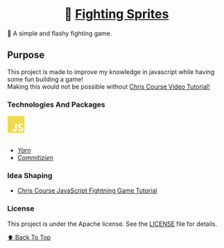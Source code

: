 <h1 id="Sprites" align="center">🤺 <a href="#">Fighting Sprites</a></h1>

🤺 A simple and flashy fighting game.

<h2>Purpose</h2>
This project is made to improve my knowledge in javascript while having some fun building a game! <br> 
Making this would not be possible without <a target="_blank" href="https://www.youtube.com/watch?v=vyqbNFMDRGQ">Chris Course Video Tutorial!</a>

<h3>Technologies And Packages</h3>
<div style="display: inline"> 
  <a target="_blank" href="https://developer.mozilla.org/pt-BR/docs/Web/JavaScript">
    <img align="center" alt="JS" height="40" width="40" src="https://raw.githubusercontent.com/devicons/devicon/master/icons/javascript/javascript-plain.svg">
  </a>
</div> <br>
<br>

<ul>
  <li><a target="_blank" href="https://yarnpkg.com/"><i>Yarn</i></a></li>
  <li><a target="_blank" href="https://github.com/commitizen/cz-cli"><i>Commitizien</i></a></li>
</ul>

<h3>Idea Shaping</h3>
<ul>
  <li>
    <a target="_blank" href="https://www.youtube.com/watch?v=vyqbNFMDRGQ">Chris Course JavaScript Fightning Game Tutorial</a>
  </li>
</ul>

<h3>License</h3>

This project is under the Apache license. See the [LICENSE](LICENSE) file for details.

[⬆ Back To Top](#Sprites)<br>
